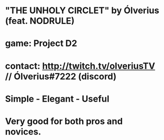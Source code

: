 # "THE UNHOLY CIRCLET" by Ólverius (feat. NODRULE)
# game: Project D2
# contact: http://twitch.tv/olveriusTV // Ólverius#7222 (discord)
# Simple - Elegant - Useful
# Very good for both pros and novices. 
